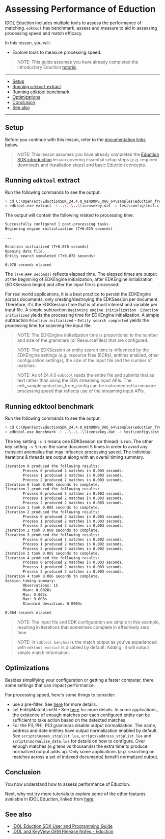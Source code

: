 # Assessing Performance of Eduction

IDOL Eduction includes multiple tools to assess the performance of matching.  `edktool` has benchmark, assess and measure to aid in assessing processing speed and match efficacy.

In this lesson, you will:

- Explore tools to measure processing speed.

> NOTE: This guide assumes you have already completed the introductory Eduction [tutorial](./introduction.md#introduction-to-eduction).

---

- [Setup](#setup)
- [Running `edktool` extract](#running-edktool-extract)
- [Running edktool benchmark](#running-edktool-benchmark)
- [Optimizations](#optimizations)
- [Conclusion](#conclusion)
- [See also](#see-also)

---

## Setup

Before you continue with this lesson, refer to the [documentation links](#see-also) below.

> NOTE: This lesson assumes you have already completed the [Eduction SDK introduction](./introduction.md#introduction-to-eduction) lesson covering essential setup steps (*e.g.* required downloads and installation steps) and basic Eduction concepts.

## Running `edktool` extract

Run the following commands to see the output:

```sh
> cd C:\OpenText\EductionSDK_24.4.0_WINDOWS_X86_64\samples\eduction_from_config\resources
> edktool.exe extract -l ..\..\..\licensekey.dat -c test\config\test.cfg -i test\input\input.txt -o out.xml
```

The output will contain the following related to processing time:

```txt
Successfully configured 1 post-processing tasks.
Beginning engine initialization (T+0.015 seconds)

...

Eduction initialized (T+0.078 seconds)
Opening data file...
Entity search completed (T+0.078 seconds)

0.078 seconds elapsed
```

The `(T+#.### seconds)` reflects elapsed time. The elapsed times are output at the beginning of EDKEngine initialization, after EDKEngine initialization (EDKSession begin) and after the input file is processed.

For real world applications, it is a best practice to persist the EDKEngine across documents, only creating/destroying the EDKSession per document. Therefore, it's the EDKSession time that is of most interest and variable per input file. A simple subtraction `Beginning engine initialization` - `Eduction initialized` yields the processing time for EDKEngine initialization.  A simple subtraction `Eduction initialized` - `Entity search completed` yields the processing time for scanning the input file.

> NOTE: The EDKEngine initialization time is proportional to the number and size of the grammars (or ResourceFiles) that are configured.

> NOTE: The EDKSession or entity search time is influenced by the EDKEngine settings (*e.g.* resource files (ECRs), entities enabled, other configuration settings), the size of the input file and the number of matches.

> NOTE: As of 24.4.0 `edktool` reads the entire file and submits that as text rather than using the EDK streaming input APIs. The edk_samples\eduction_from_config can be instrumented to measure processing speed that reflects use of the streaming input APIs.

## Running edktool benchmark

Run the following commands to see the output:

```sh
> cd C:\OpenText\EductionSDK_24.4.0_WINDOWS_X86_64\samples\eduction_from_config\resources
> edktool.exe benchmark -l ..\..\..\licensekey.dat -c test\config\test.cfg -i test\input\input.txt -s 3 -n 5
```

The key setting `-s 1` means one EDKSession (or thread) is run. The other key setting `-n 5` runs the same document 5 times in order to avoid any transient anomalies that may influence processing speed.  The individual iterations & threads are output along with an overall timing summary.

```txt
Iteration 0 produced the following results:
        Process 0 produced 2 matches in 0.003 seconds.
        Process 1 produced 2 matches in 0.003 seconds.
        Process 2 produced 2 matches in 0.003 seconds.
Iteration 0 took 0.006 seconds to complete.
Iteration 1 produced the following results:
        Process 0 produced 2 matches in 0.003 seconds.
        Process 1 produced 2 matches in 0.003 seconds.
        Process 2 produced 2 matches in 0.003 seconds.
Iteration 1 took 0.005 seconds to complete.
Iteration 2 produced the following results:
        Process 0 produced 2 matches in 0.003 seconds.
        Process 1 produced 2 matches in 0.003 seconds.
        Process 2 produced 2 matches in 0.003 seconds.
Iteration 2 took 0.008 seconds to complete.
Iteration 3 produced the following results:
        Process 0 produced 2 matches in 0.002 seconds.
        Process 1 produced 2 matches in 0.002 seconds.
        Process 2 produced 2 matches in 0.002 seconds.
Iteration 3 took 0.005 seconds to complete.
Iteration 4 produced the following results:
        Process 0 produced 2 matches in 0.003 seconds.
        Process 1 produced 2 matches in 0.003 seconds.
        Process 2 produced 2 matches in 0.003 seconds.
Iteration 4 took 0.006 seconds to complete.
Session timing summary:
        Observations: 15
        Mean: 0.0028s
        Min: 0.002s
        Max: 0.003s
        Standard deviation: 0.0004s

0.064 seconds elapsed
```

> NOTE: The input file and EDK configuration are simple in this example, resulting in iterations that sometimes complete in effectively zero time.

> NOTE: In `edktool benchmark` the match output as you've experienced with `edktool extract` is disabled by default. Adding `-d` will output simple match information.

## Optimizations

Besides simplifying your configuration or getting a faster computer, there some settings that can impact performance.

For processing speed, here's some things to consider:
- use a pre-filter.  See [here](https://www.microfocus.com/documentation/idol/IDOL_24_4/EductionSDK_24.4_Documentation/Guides/html/Content/UseEduction/PreFiltering/PreFiltering.htm) for more details.
- set EntityMatchLimitN - See [here](https://www.microfocus.com/documentation/idol/IDOL_24_4/EductionSDK_24.4_Documentation/Guides/html/Content/Configuration/Eduction/_EDU_EntityMatchLimitN.htm) for more details.  In some applications, the existence of enough matches per each configured entity can be sufficient to take action based on the detected matches.
- For the PII, PHI, PCI grammars disable output normalization.  The name, address and date entities have output normalization enabled by default. See `scripts\names_stoplist.lua`, `scripts\address_stoplist.lua` and `scripts\normalize_date.lua` for details on how to configure.  Over enough matches (*e.g* tens vs thousands) the extra time to produce normalized output adds up.  Only some applications (*e.g.* searching on matches across a set of indexed documents) benefit normalized output.

## Conclusion

You now understand how to assess performance of Eduction.

Next, why not try more tutorials to explore some of the other features available in IDOL Eduction, linked from [here](../eduction/README.md#capability-showcase).

## See also

- [IDOL Eduction SDK User and Programming Guide](https://www.microfocus.com/documentation/idol/IDOL_24_4/EductionSDK_24.4_Documentation/Guides/html/)
- [IDOL and KeyView OEM Release Notes - Eduction](https://www.microfocus.com/documentation/idol/IDOL_24_4/IDOLReleaseNotes_24.4_Documentation/idol/Content/SDKs/Eduction.htm)
